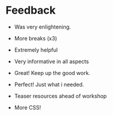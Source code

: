 # Feedback

- Was very enlightening.

- More breaks (x3)

- Extremely helpful

- Very informative in all aspects

- Great! Keep up the good work.

- Perfect! Just what i needed.

- Teaser resources ahead of workshop

- More CSS!